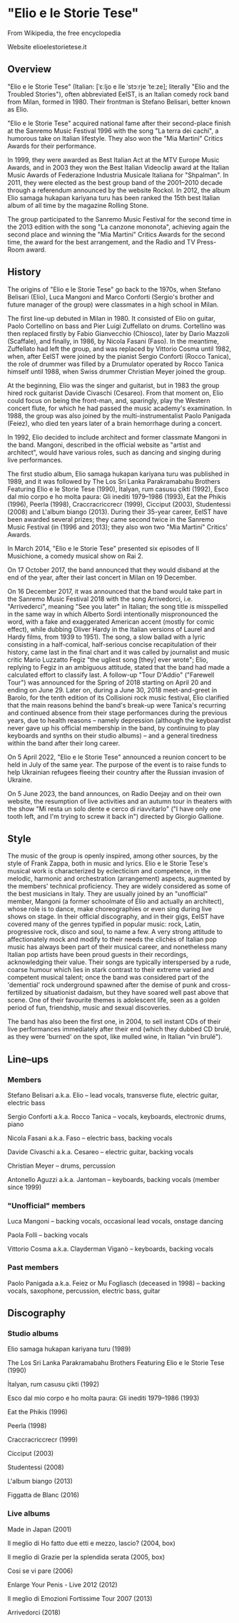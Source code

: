# "Elio e le Storie Tese"

From Wikipedia, the free encyclopedia

Website	elioelestorietese.it

## Overview
"Elio e le Storie Tese" (Italian: [ˈɛːljo e lle ˈstɔːrje ˈteːze]; literally "Elio and the Troubled Stories"), often abbreviated EelST, is an Italian comedy rock band from Milan, formed in 1980. Their frontman is Stefano Belisari, better known as Elio.

"Elio e le Storie Tese" acquired national fame after their second-place finish at the Sanremo Music Festival 1996 with the song "La terra dei cachi", a humorous take on Italian lifestyle. They also won the "Mia Martini" Critics Awards for their performance.

In 1999, they were awarded as Best Italian Act at the MTV Europe Music Awards, and in 2003 they won the Best Italian Videoclip award at the Italian Music Awards of Federazione Industria Musicale Italiana for "Shpalman". In 2011, they were elected as the best group band of the 2001–2010 decade through a referendum announced by the website Rockol. In 2012, the album Elio samaga hukapan kariyana turu has been ranked the 15th best Italian album of all time by the magazine Rolling Stone.

The group participated to the Sanremo Music Festival for the second time in the 2013 edition with the song "La canzone mononota", achieving again the second place and winning the "Mia Martini" Critics Awards for the second time, the award for the best arrangement, and the Radio and TV Press-Room award.

## History
The origins of "Elio e le Storie Tese" go back to the 1970s, when Stefano Belisari (Elio), Luca Mangoni and Marco Conforti (Sergio's brother and future manager of the group) were classmates in a high school in Milan.

The first line-up debuted in Milan in 1980. It consisted of Elio on guitar, Paolo Cortellino on bass and Pier Luigi Zuffellato on drums. Cortellino was then replaced firstly by Fabio Gianvecchio (Chiosco), later by Dario Mazzoli (Scaffale), and finally, in 1986, by Nicola Fasani (Faso). In the meantime, Zuffellato had left the group, and was replaced by Vittorio Cosma until 1982, when, after EelST were joined by the pianist Sergio Conforti (Rocco Tanica), the role of drummer was filled by a Drumulator operated by Rocco Tanica himself until 1988, when Swiss drummer Christian Meyer joined the group.

At the beginning, Elio was the singer and guitarist, but in 1983 the group hired rock guitarist Davide Civaschi (Cesareo). From that moment on, Elio could focus on being the front-man, and, sparingly, play the Western concert flute, for which he had passed the music academy's examination. In 1988, the group was also joined by the multi-instrumentalist Paolo Panigada (Feiez), who died ten years later of a brain hemorrhage during a concert.

In 1992, Elio decided to include architect and former classmate Mangoni in the band. Mangoni, described in the official website as "artist and architect", would have various roles, such as dancing and singing during live performances.

The first studio album, Elio samaga hukapan kariyana turu was published in 1989, and it was followed by The Los Sri Lanka Parakramabahu Brothers Featuring Elio e le Storie Tese (1990), İtalyan, rum casusu çikti (1992), Esco dal mio corpo e ho molta paura: Gli inediti 1979–1986 (1993), Eat the Phikis (1996), Peerla (1998), Craccracriccrecr (1999), Cicciput (2003), Studentessi (2008) and L'album biango (2013). During their 35-year career, EelST have been awarded several prizes; they came second twice in the Sanremo Music Festival (in (1996 and 2013); they also won two "Mia Martini" Critics' Awards.

In March 2014, "Elio e le Storie Tese" presented six episodes of Il Musichione, a comedy musical show on Rai 2.

On 17 October 2017, the band announced that they would disband at the end of the year, after their last concert in Milan on 19 December.

On 16 December 2017, it was announced that the band would take part in the Sanremo Music Festival 2018 with the song Arrivedorci, i.e. "Arrivederci", meaning "See you later" in Italian; the song title is misspelled in the same way in which Alberto Sordi intentionally mispronounced the word, with a fake and exaggerated American accent (mostly for comic effect), while dubbing Oliver Hardy in the Italian versions of Laurel and Hardy films, from 1939 to 1951). The song, a slow ballad with a lyric consisting in a half-comical, half-serious concise recapitulation of their history, came last in the final chart and it was called by journalist and music critic Mario Luzzatto Fegiz "the ugliest song [they] ever wrote"; Elio, replying to Fegiz in an ambiguous attitude, stated that the band had made a calculated effort to classify last. A follow-up "Tour D'Addio" ("Farewell Tour") was announced for the Spring of 2018 starting on April 20 and ending on June 29. Later on, during a June 30, 2018 meet-and-greet in Barolo, for the tenth edition of its Collisioni rock music festival, Elio clarified that the main reasons behind the band's break-up were Tanica's recurring and continued absence from their stage performances during the previous years, due to health reasons – namely depression (although the keyboardist never gave up his official membership in the band, by continuing to play keyboards and synths on their studio albums) – and a general tiredness within the band after their long career.

On 5 April 2022, "Elio e le Storie Tese" announced a reunion concert to be held in July of the same year. The purpose of the event is to raise funds to help Ukrainian refugees fleeing their country after the Russian invasion of Ukraine.

On 5 June 2023, the band announces, on Radio Deejay and on their own website, the resumption of live activities and an autumn tour in theaters with the show "Mi resta un solo dente e cerco di riavvitarlo" ("I have only one tooth left, and I'm trying to screw it back in") directed by Giorgio Gallione.

## Style
The music of the group is openly inspired, among other sources, by the style of Frank Zappa, both in music and lyrics. Elio e le Storie Tese's musical work is characterized by eclecticism and competence, in the melodic, harmonic and orchestration (arrangement) aspects, augmented by the members' technical proficiency. They are widely considered as some of the best musicians in Italy. They are usually joined by an "unofficial" member, Mangoni (a former schoolmate of Elio and actually an architect), whose role is to dance, make choreographies or even sing during live shows on stage. In their official discography, and in their gigs, EelST have covered many of the genres typified in popular music: rock, Latin, progressive rock, disco and soul, to name a few. A very strong attitude to affectionately mock and modify to their needs the clichès of Italian pop music has always been part of their musical career, and nonetheless many Italian pop artists have been proud guests in their recordings, acknowledging their value. Their songs are typically interspersed by a rude, coarse humour which lies in stark contrast to their extreme varied and competent musical talent; once the band was considered part of the 'demential' rock underground spawned after the demise of punk and cross-fertilized by situationist dadaism, but they have soared well past above that scene. One of their favourite themes is adolescent life, seen as a golden period of fun, friendship, music and sexual discoveries.

The band has also been the first one, in 2004, to sell instant CDs of their live performances immediately after their end (which they dubbed CD brulé, as they were 'burned' on the spot, like mulled wine, in Italian "vin brulé").

## Line–ups
### Members
Stefano Belisari a.k.a. Elio – lead vocals, transverse flute, electric guitar, electric bass

Sergio Conforti a.k.a. Rocco Tanica – vocals, keyboards, electronic drums, piano

Nicola Fasani a.k.a. Faso – electric bass, backing vocals

Davide Civaschi a.k.a. Cesareo – electric guitar, backing vocals

Christian Meyer – drums, percussion

Antonello Aguzzi a.k.a. Jantoman – keyboards, backing vocals (member since 1999)
### "Unofficial" members
Luca Mangoni – backing vocals, occasional lead vocals, onstage dancing

Paola Folli – backing vocals

Vittorio Cosma a.k.a. Clayderman Viganò – keyboards, backing vocals
### Past members
Paolo Panigada a.k.a. Feiez or Mu Fogliasch (deceased in 1998) – backing vocals, saxophone, percussion, electric bass, guitar
## Discography
### Studio albums
Elio samaga hukapan kariyana turu (1989)

The Los Sri Lanka Parakramabahu Brothers Featuring Elio e le Storie Tese (1990)

İtalyan, rum casusu çikti (1992)

Esco dal mio corpo e ho molta paura: Gli inediti 1979–1986 (1993)

Eat the Phikis (1996)

Peerla (1998)

Craccracriccrecr (1999)

Cicciput (2003)

Studentessi (2008)

L'album biango (2013)

Figgatta de Blanc (2016)

### Live albums
Made in Japan (2001)

Il meglio di Ho fatto due etti e mezzo, lascio? (2004, box)

Il meglio di Grazie per la splendida serata (2005, box)

Cosi se vi pare (2006)

Enlarge Your Penis - Live 2012 (2012)

Il meglio di Emozioni Fortissime Tour 2007 (2013)

Arrivedorci (2018)
